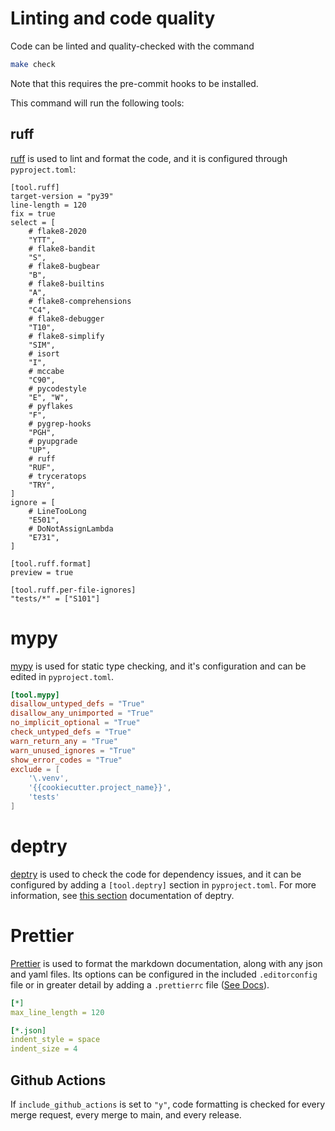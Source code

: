 # Linting and code quality

Code can be linted and quality-checked with the command

```bash
make check
```

Note that this requires the pre-commit hooks to be installed.

This command will run the following tools:

## ruff

[ruff](https://github.com/charliermarsh/ruff) is used to lint and format the code, and it is configured through `pyproject.toml`:

```
[tool.ruff]
target-version = "py39"
line-length = 120
fix = true
select = [
    # flake8-2020
    "YTT",
    # flake8-bandit
    "S",
    # flake8-bugbear
    "B",
    # flake8-builtins
    "A",
    # flake8-comprehensions
    "C4",
    # flake8-debugger
    "T10",
    # flake8-simplify
    "SIM",
    # isort
    "I",
    # mccabe
    "C90",
    # pycodestyle
    "E", "W",
    # pyflakes
    "F",
    # pygrep-hooks
    "PGH",
    # pyupgrade
    "UP",
    # ruff
    "RUF",
    # tryceratops
    "TRY",
]
ignore = [
    # LineTooLong
    "E501",
    # DoNotAssignLambda
    "E731",
]

[tool.ruff.format]
preview = true

[tool.ruff.per-file-ignores]
"tests/*" = ["S101"]
```

# mypy

[mypy](https://mypy.readthedocs.io/en/stable/) is used for static type checking, and it's configuration and can be edited in `pyproject.toml`.

```toml
[tool.mypy]
disallow_untyped_defs = "True"
disallow_any_unimported = "True"
no_implicit_optional = "True"
check_untyped_defs = "True"
warn_return_any = "True"
warn_unused_ignores = "True"
show_error_codes = "True"
exclude = [
    '\.venv',
    '{{cookiecutter.project_name}}',
    'tests'
]
```

# deptry

[deptry](https://github.com/fpgmaas/deptry) is used to check the code for dependency issues, and it can be configured by adding a `[tool.deptry]` section in `pyproject.toml`. For more information, see [this section](https://deptry.com/usage/#configuration) documentation of deptry.

# Prettier

[Prettier](https://prettier.io/) is used to format the markdown documentation, along with any json and yaml files.
Its options can be configured in the included `.editorconfig` file or in greater detail by adding a `.prettierrc` file ([See Docs](https://prettier.io/docs/en/configuration)).

```yaml
[*]
max_line_length = 120

[*.json]
indent_style = space
indent_size = 4
```

## Github Actions

If `include_github_actions` is set to `"y"`, code formatting is checked
for every merge request, every merge to main, and every release.
